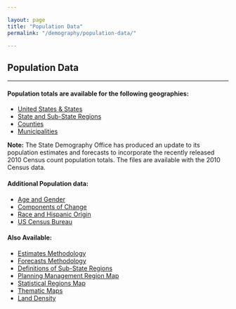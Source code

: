 ```yaml
---

layout: page
title: "Population Data"
permalink: "/demography/population-data/"

---
```



## Population Data

- - -

#### Population totals are available for the following geographies:

- [United States & States]()
- [State and Sub-State Regions]()
- [Counties]()
- [Municipalities]()

**Note:** The State Demography Office has produced an update to its population estimates and forecasts to incorporate the recently released 2010 Census count population totals. The files are available with the 2010 Census data.

#### Additional Population data:

- [Age and Gender]()
- [Components of Change]()
- [Race and Hispanic Origin]()
- [US Census Bureau](http://www.census.gov/)

#### Also Available:

- [Estimates Methodology](https://drive.google.com/open?id=0B-vz6H4k4SESNm5hb1NmQWZWdlU&authuser=0)
- [Forecasts Methodology](https://drive.google.com/open?id=0B2oqdPZKJqK7RU92Z1RSVnJERXc)
- [Definitions of Sub-State Regions](https://drive.google.com/open?id=0B2oqdPZKJqK7RU92Z1RSVnJERXc)
- [Planning Management Region Map](https://drive.google.com/open?id=0B2oqdPZKJqK7VjNuRWdiYnRhbnM)
- [Statistical Regions Map](https://drive.google.com/open?id=0B2oqdPZKJqK7VjNuRWdiYnRhbnM)
- [Thematic Maps]()
- [Land Density](https://drive.google.com/open?id=0B6P5TF4k2v8qeTFXSmxJc1phNW8)